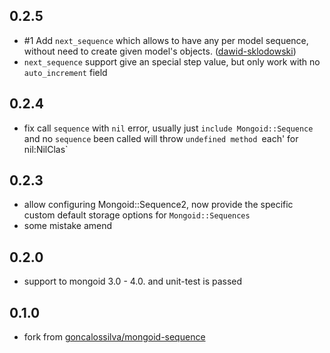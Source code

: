 ## 0.2.5

* #1 Add `next_sequence` which allows to have any per model sequence, without need to create given model's objects. ([dawid-sklodowski](https://github.com/dawid-sklodowski))
* `next_sequence` support give an special step value, but only work with no `auto_increment` field

## 0.2.4

* fix call `sequence` with `nil` error, usually just `include Mongoid::Sequence` and no `sequence` been called will throw `undefined method `each' for nil:NilClas`

## 0.2.3

* allow configuring Mongoid::Sequence2, now provide the specific custom default storage options for `Mongoid::Sequences`
* some mistake amend

## 0.2.0

* support to mongoid 3.0 - 4.0. and unit-test is passed

## 0.1.0

* fork from [goncalossilva/mongoid-sequence](https://github.com/goncalossilva/mongoid-sequence)

